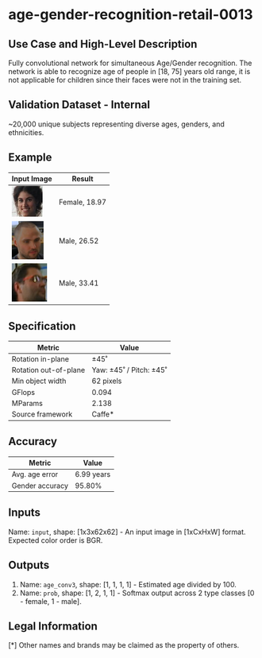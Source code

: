 # age-gender-recognition-retail-0013

## Use Case and High-Level Description

Fully convolutional network for simultaneous Age/Gender recognition. The network
is able to recognize age of people in [18, 75] years old range, it is not
applicable for children since their faces were not in the training set.

## Validation Dataset - Internal

~20,000 unique subjects representing diverse ages, genders, and ethnicities.

## Example

| Input Image                                   | Result        |
|-----------------------------------------------|---------------|
| ![](./age-gender-recognition-retail-0001.jpg) | Female, 18.97 |
| ![](./age-gender-recognition-retail-0002.png) | Male, 26.52   |
| ![](./age-gender-recognition-retail-0003.png) | Male, 33.41   |

## Specification

| Metric                | Value                   |
|-----------------------|-------------------------|
| Rotation in-plane     | ±45˚                    |
| Rotation out-of-plane | Yaw: ±45˚ / Pitch: ±45˚ |
| Min object width      | 62 pixels               |
| GFlops                | 0.094                   |
| MParams               | 2.138                   |
| Source framework      | Caffe*                  |

## Accuracy

| Metric          | Value      |
|-----------------|------------|
| Avg. age error  | 6.99 years |
| Gender accuracy |     95.80% |

## Inputs

Name: `input`, shape: [1x3x62x62] - An input image in [1xCxHxW] format. Expected color order is BGR.

## Outputs

1. Name: `age_conv3`, shape: [1, 1, 1, 1] - Estimated age divided by 100.
2. Name: `prob`, shape: [1, 2, 1, 1] - Softmax output across 2 type classes [0 - female, 1 - male].

## Legal Information
[*] Other names and brands may be claimed as the property of others.
